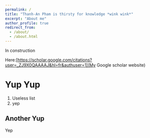 ```yaml
---
permalink: /
title: "Thanh-An Pham is thirsty for knowledge *wink wink*"
excerpt: "About me"
author_profile: true
redirect_from: 
  - /about/
  - /about.html
---
```


In construction

Here:[https://scholar.google.com/citations?user=_ZJ9X0QAAAAJ&hl=fr&authuser=1](My Google scholar website) 

Yup Yup
======

1. Useless list
1. yep


Another Yup
------
Yep
